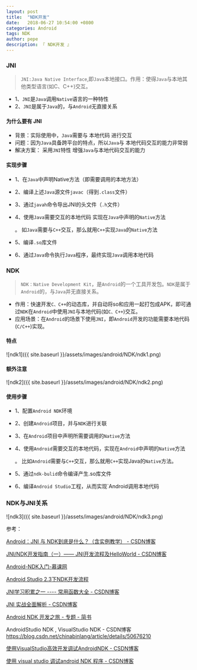 ```yaml
---
layout: post
title:  "NDK开发"
date:   2018-06-27 10:54:00 +0800
categories: Android
tags: NDK
author: pepe
description: 『 NDK开发 』
---
```

### **JNI**

> `JNI:Java Native Interface`,即`Java`本地接口。作用：使得`Java`与本地其他类型语言(如C、C++)交互。

* 1、`JNI`是`Java`调用`Native`语言的一种特性
* 2、`JNI`是属于`Java`的，与`Android`无直接关系

#### 为什么要有 JNI

* 背景：实际使用中，`Java`需要与 本地代码 进行交互
* 问题：因为`Java`具备跨平台的特点，所以`Java`与 本地代码交互的能力非常弱
* 解决方案： 采用`JNI`特性 增强`Java`与本地代码交互的能力

#### 实现步骤

* 1、在`Java`中声明Native方法（即需要调用的本地方法）
* 2、编译上述`Java`源文件`javac`（得到`.class`文件）
* 3、通过`javah`命令导出JNI的头文件（`.h`文件）
* 4、使用`Java`需要交互的本地代码 实现在`Java`中声明的`Native`方法 

    。 如`Java`需要与`C++`交互，那么就用`C++`实现`Java`的`Native`方法

* 5、编译`.so`库文件
* 6、通过`Java`命令执行`Java`程序，最终实现`Java`调用本地代码

### **NDK**

> `NDK：Native Development Kit`，是`Android`的一个工具开发包。`NDK`是属于`Android`的，与`Java`并无直接关系。

* 作用：快速开发`C、C++`的动态库，并自动将so和应用一起打包成APK，即可通过`NDK`在`Android`中使用`JNI`与本地代码(如`C、C++`)交互。
* 应用场景：在`Android`的场景下使用`JNI`，即`Android`开发的功能需要本地代码(`C/C++`)实现。

#### 特点
![ndk1]({{ site.baseurl }}/assets/images/android/NDK/ndk1.png)
#### 额外注意
![ndk2]({{ site.baseurl }}/assets/images/android/NDK/ndk2.png)
#### 使用步骤

* 1、配置`Android NDK`环境
* 2、创建`Android`项目，并与`NDK`进行关联
* 3、在`Android`项目中声明所需要调用的`Native`方法
* 4、使用`Android`需要交互的本地代码，实现在`Android`中声明的`Native`方法

    。 比如`Android`需要与`C++`交互，那么就用`C++`实现Java的`Native`方法。
    
* 5、通过`ndk-bulid`命令编译产生.so库文件
* 6、编译`Android Studio`工程，从而实现`Android调用本地代码

### NDK与JNI关系
![ndk3]({{ site.baseurl }}/assets/images/android/NDK/ndk3.png)

参考：

[Android：JNI 与 NDK到底是什么？（含实例教学） - CSDN博客](https://blog.csdn.net/carson_ho/article/details/73250163)



[JNI/NDK开发指南（一）—— JNI开发流程及HelloWorld - CSDN博客](https://blog.csdn.net/xyang81/article/details/41777471)

[Android-NDK入门-慕课网](https://www.imooc.com/learn/411)

[Android Studio 2.3下NDK开发流程](https://mp.weixin.qq.com/s/5DHJa5E-lZzy21-9edxoIg)

[JNI学习积累之一 ---- 常用函数大全 - CSDN博客](https://blog.csdn.net/qinjuning/article/details/7595104)

[JNI 实战全面解析 - CSDN博客](https://blog.csdn.net/banketree/article/details/40535325)

[Android NDK 开发之旅 - 专题 - 简书](https://www.jianshu.com/c/a25bf14495d7)

AndroidStudio NDK , VisualStudio NDK - CSDN博客
https://blog.csdn.net/chinabinlang/article/details/50676210

[使用VisualStudio高效开发调试AndroidNDK - CSDN博客](https://blog.csdn.net/asmcvc/article/details/78646826)

[使用 visual studio 调试android NDK 程序 - CSDN博客](https://blog.csdn.net/u012813451/article/details/61916333)
